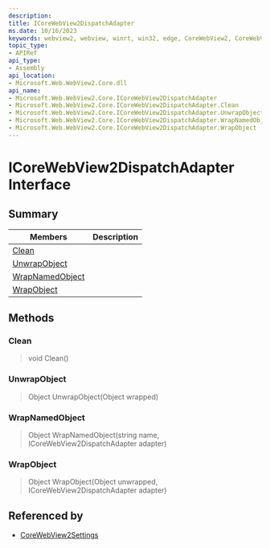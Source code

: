 ```yaml
---
description: 
title: ICoreWebView2DispatchAdapter
ms.date: 10/16/2023
keywords: webview2, webview, winrt, win32, edge, CoreWebView2, CoreWebView2Controller, browser control, edge html, ICoreWebView2DispatchAdapter
topic_type:
- APIRef
api_type:
- Assembly
api_location:
- Microsoft.Web.WebView2.Core.dll
api_name:
- Microsoft.Web.WebView2.Core.ICoreWebView2DispatchAdapter
- Microsoft.Web.WebView2.Core.ICoreWebView2DispatchAdapter.Clean
- Microsoft.Web.WebView2.Core.ICoreWebView2DispatchAdapter.UnwrapObject
- Microsoft.Web.WebView2.Core.ICoreWebView2DispatchAdapter.WrapNamedObject
- Microsoft.Web.WebView2.Core.ICoreWebView2DispatchAdapter.WrapObject
---
```


# ICoreWebView2DispatchAdapter Interface



## Summary

Members|Description
--|--
[Clean](#clean) | 
[UnwrapObject](#unwrapobject) | 
[WrapNamedObject](#wrapnamedobject) | 
[WrapObject](#wrapobject) | 



## Methods

### Clean

> void Clean()



### UnwrapObject

> Object UnwrapObject(Object wrapped)



### WrapNamedObject

> Object WrapNamedObject(string name, ICoreWebView2DispatchAdapter adapter)



### WrapObject

> Object WrapObject(Object unwrapped, ICoreWebView2DispatchAdapter adapter)






## Referenced by

- [CoreWebView2Settings](corewebview2settings.md)
